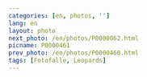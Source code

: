 ```yaml
---
categories: [en, photos, '']
lang: en
layout: photo
next_photo: /en/photos/P0000062.html
picname: P0000461
prev_photo: /en/photos/P0000460.html
tags: [Fotofalle, Leopards]
---
```


